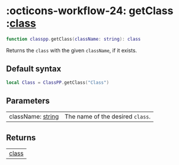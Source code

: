 <h1 class="api-header" markdown>
    <span class="api-icon" markdown>:octicons-workflow-24:</span>
    <span class="api-title">getClass</span>
    <span class="api-type">:</span><a href="../../../dataTypes/class" class="api-type">class</a>
</h1>

```lua
function classpp.getClass(className: string): class
```

Returns the `class` with the given `className`, if it exists.

## Default syntax
```lua
local Class = ClassPP.getClass("Class")
```

## Parameters
<span markdown>
    <div class="md-typeset__table">
        <table>
            <tbody>
                <tr>
                    <td class="api-param-highlight">className: <a href="https://create.roblox.com/docs/luau/strings">string</a></td>
                    <td>The name of the desired <code>class</code>.</td>
                </tr>
            </tbody>
        </table>
    </div>
</span>

## Returns
<span markdown>
    <div class="md-typeset__table">
        <table>
            <tbody>
                <tr>
                    <td class="api-return-box"><a href="../../../dataTypes/class">class</a></td>
                </tr>
            </tbody>
        </table>
    </div>
</div>